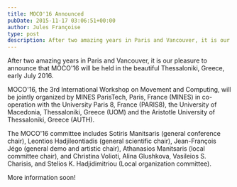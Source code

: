 ```yaml
---
title: MOCO'16 Announced
pubDate: 2015-11-17 03:06:51+00:00
author: Jules Françoise
type: post
description: After two amazing years in Paris and Vancouver, it is our pleasure to announce that MOCO'16 will be held in the beautiful Thessaloniki, Greece, early July 2016...
---
```


After two amazing years in Paris and Vancouver, it is our pleasure to announce that MOCO'16 will be held in the beautiful Thessaloniki, Greece, early July 2016.

MOCO'16, the 3rd International Workshop on Movement and Computing, will be jointly organized by MINES ParisTech, Paris, France (MINES) in co-operation with the University Paris 8, France (PARIS8), the University of Macedonia, Thessaloniki, Greece (UOM) and the Aristotle University of Thessaloniki, Greece (AUTH).

The MOCO'16 committee includes Sotiris Manitsaris (general conference chair), Leontios Hadjileontiadis (general scientific chair), Jean-François Jégo (general demo and artistic chair), Athanasios Manitsaris (local committee chair), and Christina Volioti, Alina Glushkova, Vasileios S. Charisis, and Stelios K. Hadjidimitriou (Local organization committee).

More information soon!
